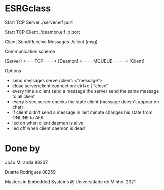 # ESRGclass

Start TCP Server
./server.elf port

Start TCP Client
./deamon.elf ip port

Client Send/Receive Messages
./client (msg)

Communication scheme

[Server] <---TCP----> [Deamon] <----MQUEUE-----> [Client]

Options
 - send messages server/client:	<"message">
 - close server/client connection: ctrl+c | "close"
 - every time a client send a message the server send the same message to all client
 - every 5 sec server checks the state client (message doesn't appear on chat)
 - if client didn't send a message in last minute changes his state from ONLINE to AFK
 - led on when client daemon is alive
 - led off when client daemon is dead

# Done by
João Miranda 88237

Duarte Rodrigues 88259

Masters in Embedded Systems @ Universidade do Minho, 2021
